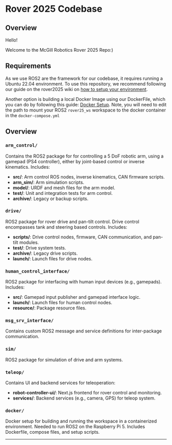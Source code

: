 # Rover 2025 Codebase

## Overview

Hello!

Welcome to the McGill Robotics Rover 2025 Repo:)

## Requirements

As we use ROS2 are the framework for our codebase, it requires running a Ubuntu 22.04 environment. To use this repository, we recommend following our guide on the rover2025 wiki on [how to setup your environment](https://github.com/mcgill-robotics/rover-2025/wiki/Softie-102:-Setup-Rover-ROS-2-Humble-Environment).

Another option is building a local Docker Image using our DockerFile, which you can do by following this guide: [Docker Setup](docker/README.md). Note, you will need to edit the path to mount your ROS2 `rover25_ws` workspace to the docker container in the `docker-compose.yml`

## Overview


### `arm_control/`
Contains the ROS2 package for for controlling a 5 DoF robotic arm, using a gamepad (PS4 controller), either by joint-based control or inverse kinematics. Includes:
- **src/**: Arm control ROS nodes, inverse kinematics, CAN firmware scripts.
- **arm_sim/**: Arm simulation scripts.
- **model/**: URDF and mesh files for the arm model.
- **test/**: Unit and integration tests for arm control.
- **archive/**: Legacy or backup scripts.

### `drive/`
ROS2 package for rover drive and pan-tilt control. Drive control encompasses tank and steering based controls. Includes:
- **scripts/**: Drive control nodes, firmware, CAN communication, and pan-tilt modules.
- **test/**: Drive system tests.
- **archive/**: Legacy drive scripts.
- **launch/**: Launch files for drive nodes.

### `human_control_interface/`
ROS2 package for interfacing with human input devices (e.g., gamepads). Includes:
- **src/**: Gamepad input publisher and gamepad interface logic.
- **launch/**: Launch files for human control nodes.
- **resource/**: Package resource files.

### `msg_srv_interface/`
Contains custom ROS2 message and service definitions for inter-package communication.

### `sim/`
ROS2 package for simulation of drive and arm systems.

### `teleop/`
Contains UI and backend services for teleoperation:
- **robot-controller-ui/**: Next.js frontend for rover control and monitoring.
- **services/**: Backend services (e.g., camera, GPS) for teleop system.

### `docker/`
Docker setup for building and running the workspace in a containerized environment. Needed to run ROS2 on the Raspberry Pi 5. Includes Dockerfile, compose files, and setup scripts.

---